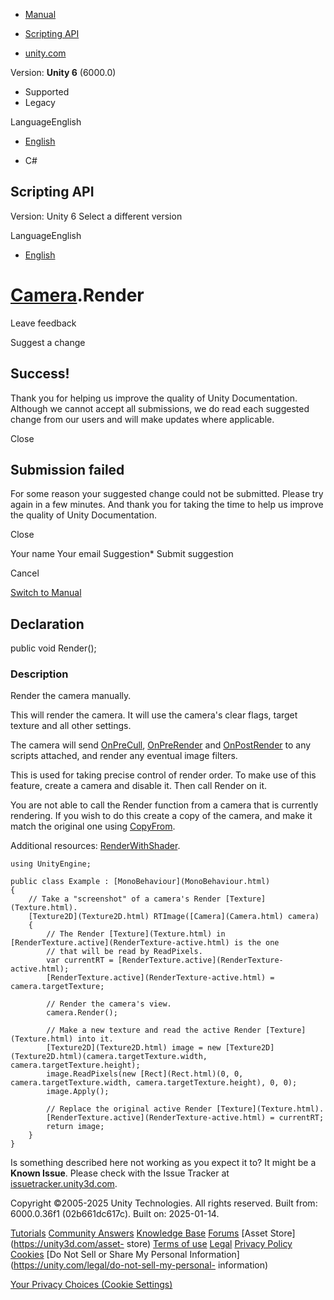 [ ]()

  * [Manual](../Manual/index.html)
  * [Scripting API](../ScriptReference/index.html)

  * [unity.com](https://unity.com/)

Version: **Unity 6** (6000.0)

  * Supported
  * Legacy

LanguageEnglish

  * [English]()

  * C#

[ ](https://docs.unity3d.com)

## Scripting API

Version: Unity 6 Select a different version

LanguageEnglish

  * [English]()

#  [Camera](Camera.html).Render

Leave feedback

Suggest a change

## Success!

Thank you for helping us improve the quality of Unity Documentation. Although
we cannot accept all submissions, we do read each suggested change from our
users and will make updates where applicable.

Close

## Submission failed

For some reason your suggested change could not be submitted. Please <a>try
again</a> in a few minutes. And thank you for taking the time to help us
improve the quality of Unity Documentation.

Close

Your name Your email Suggestion* Submit suggestion

Cancel

[Switch to Manual](../Manual/class-Camera.html "Go to Camera Component in the
Manual")

## Declaration

public void Render();

### Description

Render the camera manually.

This will render the camera. It will use the camera's clear flags, target
texture and all other settings.  
  
The camera will send [OnPreCull](MonoBehaviour.OnPreCull.html),
[OnPreRender](MonoBehaviour.OnPreRender.html) and
[OnPostRender](MonoBehaviour.OnPostRender.html) to any scripts attached, and
render any eventual image filters.  
  
This is used for taking precise control of render order. To make use of this
feature, create a camera and disable it. Then call Render on it.  
  
You are not able to call the Render function from a camera that is currently
rendering. If you wish to do this create a copy of the camera, and make it
match the original one using [CopyFrom](Camera.CopyFrom.html).  
  
Additional resources: [RenderWithShader](Camera.RenderWithShader.html).

    
    
    using UnityEngine;  
      
    public class Example : [MonoBehaviour](MonoBehaviour.html)
    {
        // Take a "screenshot" of a camera's Render [Texture](Texture.html).
        [Texture2D](Texture2D.html) RTImage([Camera](Camera.html) camera)
        {
            // The Render [Texture](Texture.html) in [RenderTexture.active](RenderTexture-active.html) is the one
            // that will be read by ReadPixels.
            var currentRT = [RenderTexture.active](RenderTexture-active.html);
            [RenderTexture.active](RenderTexture-active.html) = camera.targetTexture;  
      
            // Render the camera's view.
            camera.Render();  
      
            // Make a new texture and read the active Render [Texture](Texture.html) into it.
            [Texture2D](Texture2D.html) image = new [Texture2D](Texture2D.html)(camera.targetTexture.width, camera.targetTexture.height);
            image.ReadPixels(new [Rect](Rect.html)(0, 0, camera.targetTexture.width, camera.targetTexture.height), 0, 0);
            image.Apply();  
      
            // Replace the original active Render [Texture](Texture.html).
            [RenderTexture.active](RenderTexture-active.html) = currentRT;
            return image;
        }
    }
    

Is something described here not working as you expect it to? It might be a
**Known Issue**. Please check with the Issue Tracker at
[issuetracker.unity3d.com](https://issuetracker.unity3d.com).

Copyright ©2005-2025 Unity Technologies. All rights reserved. Built from:
6000.0.36f1 (02b661dc617c). Built on: 2025-01-14.

[Tutorials](https://unity3d.com/learn) [Community
Answers](https://answers.unity3d.com) [Knowledge
Base](https://support.unity3d.com/hc/en-us)
[Forums](https://forum.unity3d.com) [Asset Store](https://unity3d.com/asset-
store) [Terms of use](https://docs.unity3d.com/Manual/TermsOfUse.html)
[Legal](https://unity.com/legal) [Privacy
Policy](https://unity.com/legal/privacy-policy)
[Cookies](https://unity.com/legal/cookie-policy) [Do Not Sell or Share My
Personal Information](https://unity.com/legal/do-not-sell-my-personal-
information)

[Your Privacy Choices (Cookie Settings)](javascript:void\(0\);)

